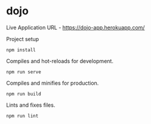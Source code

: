# dojo


Live Application URL - https://dojo-app.herokuapp.com/

Project setup
```
npm install
```

Compiles and hot-reloads for development.
```
npm run serve
```

Compiles and minifies for production.
```
npm run build
```

Lints and fixes files.
```
npm run lint
```
